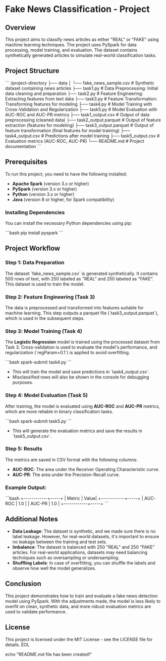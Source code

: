 
# Fake News Classification - Project

## Overview

This project aims to classify news articles as either "REAL" or "FAKE" using machine learning techniques. The project uses PySpark for data processing, model training, and evaluation. The dataset contains synthetically generated articles to simulate real-world classification tasks.

## Project Structure

\`\`\`
/project-directory
    ├── data
    │   └── fake_news_sample.csv        # Synthetic dataset containing news articles
    ├── task1.py                        # Data Preprocessing: Initial data cleaning and preparation
    ├── task2.py                        # Feature Engineering: Extracting features from text data
    ├── task3.py                        # Feature Transformation: Transforming features for modeling
    ├── task4.py                        # Model Training with Cross-Validation and Regularization
    ├── task5.py                        # Model Evaluation with AUC-ROC and AUC-PR metrics
    ├── task1_output.csv                # Output of data preprocessing (cleaned data)
    ├── task2_output.parquet            # Output of feature extraction (features for modeling)
    ├── task3_output.parquet            # Output of feature transformation (final features for model training)
    ├── task4_output.csv                # Predictions after model training
    ├── task5_output.csv                # Evaluation metrics (AUC-ROC, AUC-PR)
    └── README.md                       # Project documentation
\`\`\`

## Prerequisites

To run this project, you need to have the following installed:

- **Apache Spark** (version 3.x or higher)
- **PySpark** (version 3.x or higher)
- **Python** (version 3.x or higher)
- **Java** (version 8 or higher, for Spark compatibility)

### Installing Dependencies

You can install the necessary Python dependencies using pip:

\`\`\`bash
pip install pyspark
\`\`\`

## Project Workflow

### Step 1: Data Preparation

The dataset \`fake_news_sample.csv\` is generated synthetically. It contains 500 rows of text, with 250 labeled as "REAL" and 250 labeled as "FAKE". This dataset is used to train the model.

### Step 2: Feature Engineering (Task 3)

The data is preprocessed and transformed into features suitable for machine learning. This step outputs a parquet file (\`task3_output.parquet\`), which is used in the subsequent steps.

### Step 3: Model Training (Task 4)

The **Logistic Regression** model is trained using the processed dataset from Task 3. Cross-validation is used to evaluate the model's performance, and regularization (\`regParam=0.1\`) is applied to avoid overfitting.

\`\`\`bash
spark-submit task4.py
\`\`\`

- This will train the model and save predictions in \`task4_output.csv\`.
- Misclassified rows will also be shown in the console for debugging purposes.

### Step 4: Model Evaluation (Task 5)

After training, the model is evaluated using **AUC-ROC** and **AUC-PR** metrics, which are more reliable in binary classification tasks.

\`\`\`bash
spark-submit task5.py
\`\`\`

- This will generate the evaluation metrics and save the results in \`task5_output.csv\`.

### Step 5: Results

The metrics are saved in CSV format with the following columns:

- **AUC-ROC**: The area under the Receiver Operating Characteristic curve.
- **AUC-PR**: The area under the Precision-Recall curve.

### Example Output:
\`\`\`bash
+------------+-----+
| Metric     | Value|
+------------+-----+
| AUC-ROC    | 1.0 |
| AUC-PR     | 1.0 |
+------------+-----+
\`\`\`

## Additional Notes

- **Data Leakage**: The dataset is synthetic, and we made sure there is no label leakage. However, for real-world datasets, it's important to ensure no leakage between the training and test sets.
- **Imbalance**: The dataset is balanced with 250 "REAL" and 250 "FAKE" articles. For real-world applications, datasets may need balancing techniques such as oversampling or undersampling.
- **Shuffling Labels**: In case of overfitting, you can shuffle the labels and observe how well the model generalizes.

## Conclusion

This project demonstrates how to train and evaluate a fake news detection model using PySpark. With the adjustments made, the model is less likely to overfit on clean, synthetic data, and more robust evaluation metrics are used to validate performance.

## License

This project is licensed under the MIT License - see the LICENSE file for details.
EOL

echo "README.md file has been created!"
